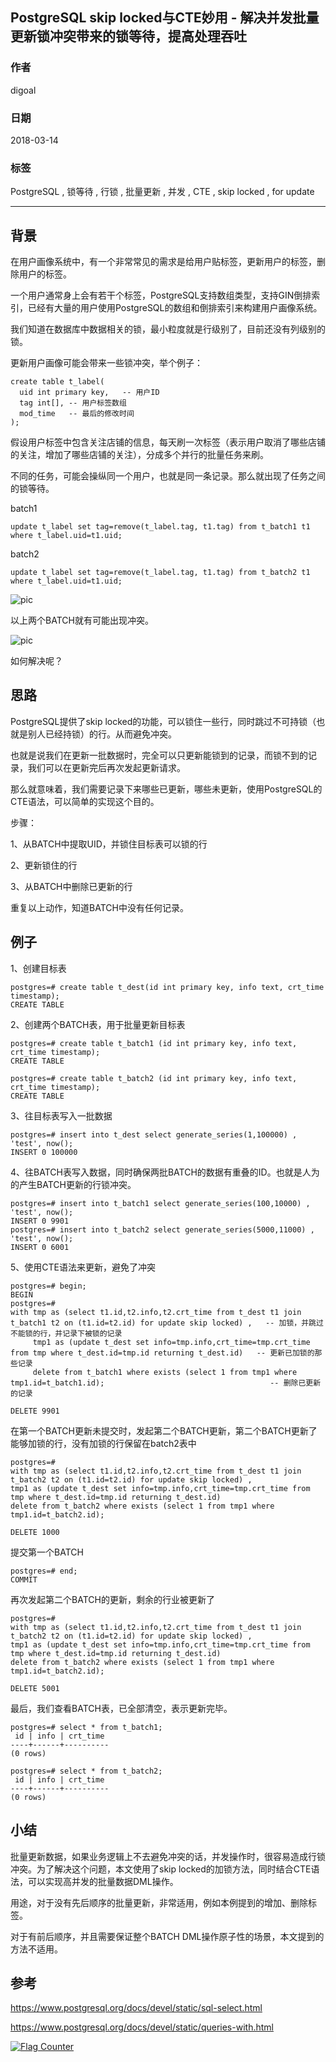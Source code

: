 ## PostgreSQL skip locked与CTE妙用 - 解决并发批量更新锁冲突带来的锁等待，提高处理吞吐  
                                                               
### 作者                                                               
digoal                                                               
                                                               
### 日期                                                               
2018-03-14                                                             
                                                               
### 标签                                                               
PostgreSQL , 锁等待 , 行锁 , 批量更新 , 并发 , CTE , skip locked , for update   
                                                               
----                                                               
                                                               
## 背景      
在用户画像系统中，有一个非常常见的需求是给用户贴标签，更新用户的标签，删除用户的标签。  
  
一个用户通常身上会有若干个标签，PostgreSQL支持数组类型，支持GIN倒排索引，已经有大量的用户使用PostgreSQL的数组和倒排索引来构建用户画像系统。  
  
我们知道在数据库中数据相关的锁，最小粒度就是行级别了，目前还没有列级别的锁。  
  
更新用户画像可能会带来一些锁冲突，举个例子：  
  
```  
create table t_label(  
  uid int primary key,   -- 用户ID  
  tag int[], -- 用户标签数组  
  mod_time   -- 最后的修改时间  
);  
```  
  
假设用户标签中包含关注店铺的信息，每天刷一次标签（表示用户取消了哪些店铺的关注，增加了哪些店铺的关注），分成多个并行的批量任务来刷。  
  
不同的任务，可能会操纵同一个用户，也就是同一条记录。那么就出现了任务之间的锁等待。  
  
batch1  
  
```  
update t_label set tag=remove(t_label.tag, t1.tag) from t_batch1 t1 where t_label.uid=t1.uid;  
```  
  
batch2  
  
```  
update t_label set tag=remove(t_label.tag, t1.tag) from t_batch2 t1 where t_label.uid=t1.uid;  
```  
  
![pic](20180314_03_pic_001.jpg)  
  
以上两个BATCH就有可能出现冲突。  
  
![pic](20180314_03_pic_002.jpg)  
  
如何解决呢？  
  
## 思路  
PostgreSQL提供了skip locked的功能，可以锁住一些行，同时跳过不可持锁（也就是别人已经持锁）的行。从而避免冲突。  
  
也就是说我们在更新一批数据时，完全可以只更新能锁到的记录，而锁不到的记录，我们可以在更新完后再次发起更新请求。  
  
那么就意味着，我们需要记录下来哪些已更新，哪些未更新，使用PostgreSQL的CTE语法，可以简单的实现这个目的。  
  
步骤：  
  
1、从BATCH中提取UID，并锁住目标表可以锁的行  
  
2、更新锁住的行  
  
3、从BATCH中删除已更新的行  
  
重复以上动作，知道BATCH中没有任何记录。  
  
  
## 例子  
1、创建目标表  
  
```  
postgres=# create table t_dest(id int primary key, info text, crt_time timestamp);  
CREATE TABLE  
```  
  
2、创建两个BATCH表，用于批量更新目标表  
  
```  
postgres=# create table t_batch1 (id int primary key, info text, crt_time timestamp);  
CREATE TABLE  
  
postgres=# create table t_batch2 (id int primary key, info text, crt_time timestamp);  
CREATE TABLE  
```  
  
3、往目标表写入一批数据  
  
```  
postgres=# insert into t_dest select generate_series(1,100000) , 'test', now();  
INSERT 0 100000  
```  
  
4、往BATCH表写入数据，同时确保两批BATCH的数据有重叠的ID。也就是人为的产生BATCH更新的行锁冲突。  
  
```  
postgres=# insert into t_batch1 select generate_series(100,10000) , 'test', now();  
INSERT 0 9901  
postgres=# insert into t_batch2 select generate_series(5000,11000) , 'test', now();  
INSERT 0 6001  
```  
  
5、使用CTE语法来更新，避免了冲突  
  
```  
postgres=# begin;  
BEGIN  
postgres=#   
with tmp as (select t1.id,t2.info,t2.crt_time from t_dest t1 join t_batch1 t2 on (t1.id=t2.id) for update skip locked) ,   -- 加锁，并跳过不能锁的行，并记录下被锁的记录  
     tmp1 as (update t_dest set info=tmp.info,crt_time=tmp.crt_time from tmp where t_dest.id=tmp.id returning t_dest.id)   -- 更新已加锁的那些记录  
     delete from t_batch1 where exists (select 1 from tmp1 where tmp1.id=t_batch1.id);                                     -- 删除已更新的记录  
  
DELETE 9901  
```  
  
在第一个BATCH更新未提交时，发起第二个BATCH更新，第二个BATCH更新了能够加锁的行，没有加锁的行保留在batch2表中  
  
```  
postgres=#   
with tmp as (select t1.id,t2.info,t2.crt_time from t_dest t1 join t_batch2 t2 on (t1.id=t2.id) for update skip locked) ,   
tmp1 as (update t_dest set info=tmp.info,crt_time=tmp.crt_time from tmp where t_dest.id=tmp.id returning t_dest.id)   
delete from t_batch2 where exists (select 1 from tmp1 where tmp1.id=t_batch2.id);  
  
DELETE 1000  
```  
  
提交第一个BATCH  
  
```  
postgres=# end;  
COMMIT  
```  
  
再次发起第二个BATCH的更新，剩余的行业被更新了  
  
```  
postgres=#   
with tmp as (select t1.id,t2.info,t2.crt_time from t_dest t1 join t_batch2 t2 on (t1.id=t2.id) for update skip locked) ,   
tmp1 as (update t_dest set info=tmp.info,crt_time=tmp.crt_time from tmp where t_dest.id=tmp.id returning t_dest.id)   
delete from t_batch2 where exists (select 1 from tmp1 where tmp1.id=t_batch2.id);  
  
DELETE 5001  
```  
  
最后，我们查看BATCH表，已全部清空，表示更新完毕。  
  
```  
postgres=# select * from t_batch1;  
 id | info | crt_time   
----+------+----------  
(0 rows)  
  
postgres=# select * from t_batch2;  
 id | info | crt_time   
----+------+----------  
(0 rows)  
```  
  
## 小结  
批量更新数据，如果业务逻辑上不去避免冲突的话，并发操作时，很容易造成行锁冲突。为了解决这个问题，本文使用了skip locked的加锁方法，同时结合CTE语法，可以实现高并发的批量数据DML操作。  
  
用途，对于没有先后顺序的批量更新，非常适用，例如本例提到的增加、删除标签。  
  
对于有前后顺序，并且需要保证整个BATCH DML操作原子性的场景，本文提到的方法不适用。  
  
## 参考
https://www.postgresql.org/docs/devel/static/sql-select.html  
  
https://www.postgresql.org/docs/devel/static/queries-with.html   
  
<a rel="nofollow" href="http://info.flagcounter.com/h9V1"  ><img src="http://s03.flagcounter.com/count/h9V1/bg_FFFFFF/txt_000000/border_CCCCCC/columns_2/maxflags_12/viewers_0/labels_0/pageviews_0/flags_0/"  alt="Flag Counter"  border="0"  ></a>  
  
